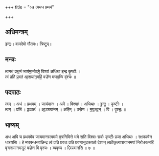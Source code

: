 +++
title = "०७ त्वमध प्रथमं"

+++
## अधिमन्त्रम्
इन्द्रः। वामदेवो गौतमः। त्रिष्टुप्।

## मन्त्रः
त्वमध॑ प्रथ॒मं जाय॑मा॒नोऽमे॒ विश्वा॑ अधिथा इन्द्र कृ॒ष्टीः ।  
त्वं प्रति॑ प्र॒वत॑ आ॒शया॑न॒महिं॒ वज्रे॑ण मघव॒न्वि वृ॑श्चः ॥

## पदपाठः
त्वम् । अध॑ । प्र॒थ॒मम् । जाय॑मानः । अमे॑ । विश्वाः॑ । अ॒धि॒थाः॒ । इ॒न्द्र॒ । कृ॒ष्टीः ।  
त्वम् । प्रति॑ । प्र॒ऽवतः॑ । आ॒ऽशया॑नम् । अहि॑म् । वज्रे॑ण । म॒घ॒ऽव॒न् । वि । वृ॒श्चः॒ ॥

## भाष्यम्
अध अपि च प्रथममेव जायमानस्त्वममे वृत्रनिमित्ते भये सति विश्वाः सर्वाः कृष्टीः प्रजा अधिथाः । रक्षकत्वेन धारयसि । हे मघवन्धनवन्निन्द्र त्वं प्रति प्रवतः प्रति प्रवणानुदकवतो देशान् लक्षीकृत्याशयानमपां निरोधकमहिं वृत्रनामानमसुरं वज्रेण वि वृश्चः । व्यवृष्च । छिन्नवानसि ॥ ७ ॥